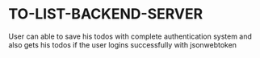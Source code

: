 # TO-LIST-BACKEND-SERVER
User can able to save his todos with complete authentication system and also gets his todos if the user logins successfully with jsonwebtoken
